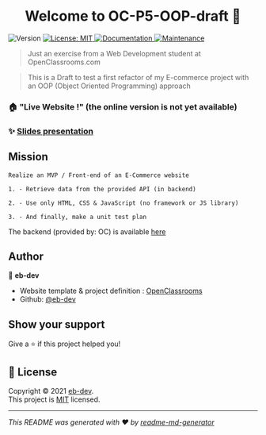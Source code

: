 <h1 align="center">Welcome to OC-P5-OOP-draft 👋</h1>
<p>
  <img alt="Version" src="https://img.shields.io/badge/version-1-blue.svg?cacheSeconds=2592000" />
  <a href="https://en.wikipedia.org/wiki/MIT_License" target="_blank">
    <img alt="License: MIT" src="https://img.shields.io/badge/License-MIT-yellow.svg" />
  </a>
  <a href="https://github.com/ipopop/eb-dev_OC_p4#readme" target="_blank">
    <img alt="Documentation" src="https://img.shields.io/badge/documentation-yes-brightgreen.svg" />
  </a>
  <a href="https://github.com/ipopop/eb-dev_OC_p4/graphs/commit-activity" target="_blank">
    <img alt="Maintenance" src="https://img.shields.io/badge/Maintained%3F-yes-green.svg" />
  </a>
</p>

> Just an exercise from a Web Development student at OpenClassrooms.com 

> This is a Draft to test a first refactor of my E-commerce
> project with an OOP
> (Object Oriented Programming) approach

### 🏠 "Live Website !" (the online version is not yet available)

### ✨ [Slides presentation](https://slides.com/ipopop/soutenance-p5/fullscreen)


## Mission

```
Realize an MVP / Front-end of an E-Commerce website

1. - Retrieve data from the provided API (in backend)

2. - Use only HTML, CSS & JavaScript (no framework or JS library)

3. - And finally, make a unit test plan

```
The backend (provided by: OC) is available [here](
https://github.com/OpenClassrooms-Student-Center/JWDP5.git)

## Author

👤 **eb-dev**

* Website template & project definition : [OpenClassrooms](https://openclassrooms.com/fr/paths/185-developpeur-web)
* Github: [@eb-dev](https://github.com/ipopop)

## Show your support

Give a ⭐️ if this project helped you!

## 📝 License

Copyright © 2021 [eb-dev](https://github.com/eb-dev).<br />
This project is [MIT](https://en.wikipedia.org/wiki/MIT_License) licensed.

***
_This README was generated with ❤️ by [readme-md-generator](https://github.com/kefranabg/readme-md-generator)_
